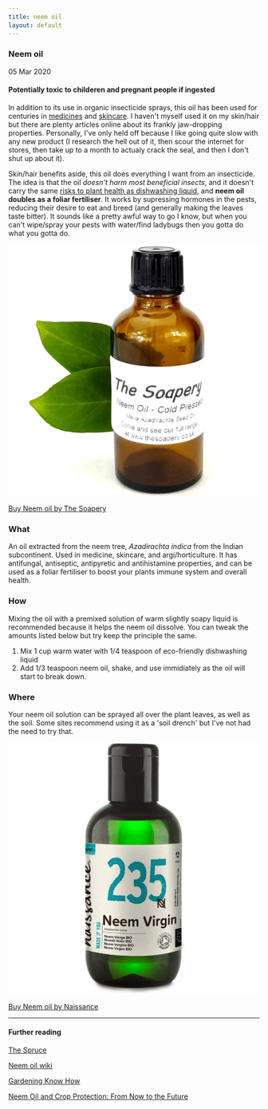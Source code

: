 ```yaml
---
title: neem oil
layout: default
---
```


<!-- Text section -->
<section>
    <article>
        <div class="about">
            <div class="text-item">
                <h1>Neem oil</h1>
                <p class="date">05 Mar 2020</p>
                <h4>Potentially toxic to childeren and pregnant people if ingested</h4>
                <p>In addition to its use in organic insecticide sprays, this oil has been used for centuries in <a
                        href="https://www.medicalnewstoday.com/articles/327179#summary" target="blank">medicines</a>
                    and <a
                        href="https://www.vogue.in/content/skin-care-alphabet-neem-oil-benefits-for-skin-hair-ayurvedic-skincare-ingredient-for-acne">skincare</a>.
                    I haven't myself used it on my skin/hair but there are plenty articles online about its frankly
                    jaw-dropping properties. Personally, I've only held off because I like going quite slow with any
                    new product (I research the hell out of it, then scour the internet for stores, then take up to
                    a month to actualy crack the seal, and then I don't shut up about it).</p>
                <p>Skin/hair benefits aside, this oil does everything I want from an insecticide. The idea is that
                    the oil <em>doesn't harm most beneficial insects</em>, and it doesn't carry the same <a
                        href="https://extension.colostate.edu/topic-areas/insects/insect-control-soaps-and-detergents-5-547/"
                        target="blank">risks to plant health as dishwashing liquid</a>, and <strong>neem oil doubles
                        as a foliar fertiliser</strong>. It works by supressing hormones in the pests, reducing
                    their desire to eat and breed (and generally making the leaves taste bitter). It sounds like a
                    pretty awful way to go I know, but when you can't wipe/spray your pests with water/find ladybugs
                    then you gotta do what you gotta do.</p>
            </div>
            <div class="small-image">
                <a href="https://www.amazon.co.uk/Neem-Oil-50ml-Pressed-Unrefined/dp/B07G2DPR8C?ref_=ast_bbp_dp"
                    alt="Neem oil by The Soapery on Amazon.co.uk" target="blank"><img
                        src="/resources/images/plog/TheSoapery_NeemOil_2.jpg">
                    <p>Buy Neem oil by The Soapery</p>
                </a>
            </div>
        </div>
        <div class="about">
            <div class="text-item">
                <h3>What</h3>
                <p>An oil extracted from the neem tree, <em>Azadirachta indica</em> from the Indian subcontinent.
                    Used in medicine, skincare, and argi/horticulture. It has antifungal, antiseptic, antipyretic
                    and antihistamine properties, and can be used as a foliar fertiliser to boost your plants immune
                    system and overall health.</p>
                <h3>How</h3>
                <p>Mixing the oil with a premixed solution of warm slightly soapy liquid is recommended because it
                    helps the neem oil dissolve. You can tweak the amounts listed below but try keep the principle
                    the same.</p>
                <ol>
                    <li>Mix 1 cup warm water with 1/4 teaspoon of eco-friendly dishwashing liquid</li>
                    <li>Add 1/3 teaspoon neem oil, shake, and use immidiately as the oil will start to break down.
                    </li>
                </ol>
                <h3>Where</h3>
                <p>Your neem oil solution can be sprayed all over the plant leaves, as well as the soil. Some sites
                    recommend using it as a 'soil drench' but I've not had the need to try that.</p>
            </div>
            <div class="small-image">
                <a href="https://www.amazon.co.uk/stores/node/1648793031?_encoding=UTF8&field-lbr_brands_browse-bin=Naissance&ref_=bl_dp_s_web_1648793031"
                    alt="Neem oil by Naissance on Amazon.co.uk" target="blank"><img
                        src="/resources/images/plog/Naissance_NeemOil_2.jpg">
                    <p>Buy Neem oil by Naissance</p>
                </a>
            </div>
        </div>
    </article>
</section>


<section>
    <article>
        <div class="about">
            <div class="text-item">
                <hr>
                <h4>Further reading</h4>
                <a href="https://www.thespruce.com/using-neem-oil-as-an-organic-insecticide-2132579" target="blank">
                    <p>The Spruce</p>
                </a>
                <a href="https://en.wikipedia.org/wiki/Neem_oil" target="blank">
                    <p>Neem oil wiki</p>
                </a>
                <a href="https://www.gardeningknowhow.com/plant-problems/pests/pesticides/neem-oil-uses.htm"
                    target="blank">
                    <p>Gardening Know How</p>
                </a>
                <a href="https://core.ac.uk/download/pdf/82887334.pdf" target="blank">
                    <p>Neem Oil and Crop Protection: From Now to the Future</p>
                </a>
            </div>
        </div>
    </article>
</section>